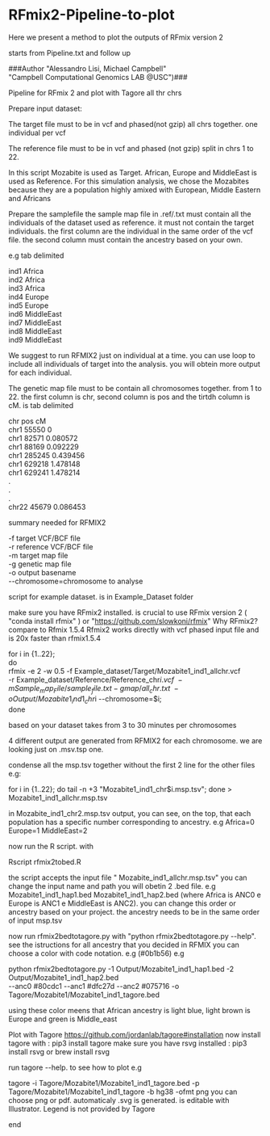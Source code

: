# RFmix2-Pipeline-to-plot
Here we present a method to plot the outputs of RFmix version 2

starts from Pipeline.txt and follow up

###Author "Alessandro Lisi, Michael Campbell"\
"Campbell Computational Genomics LAB @USC")###

Pipeline for RFmix 2 and plot with Tagore all thr chrs

Prepare input dataset:

The target file must to be in vcf and phased(not gzip) all chrs together. one individual per vcf

The reference file must to be in vcf and phased (not gzip) split in chrs 1 to 22. 

In this script Mozabite is used as Target. 
African, Europe and MiddleEast is used as Reference. 
For this simulation analysis, we chose the Mozabites because 
they are a population highly amixed with European, Middle Eastern and Africans

Prepare the samplefile 
the sample map file in .ref/.txt must contain all the individuals of the dataset used as reference. 
it must not contain the target individuals. the first column are the individual in the same order 
of the vcf file. the second column must contain the ancestry based on your own. 

e.g tab delimited

ind1	Africa \
ind2	Africa \
ind3	Africa \
ind4	Europe \
ind5	Europe \
ind6	MiddleEast \
ind7	MiddleEast \
ind8	MiddleEast \
ind9	MiddleEast 


We suggest to run RFMIX2 just on individual at a time. you can use loop to include all individuals
of target into the analysis. you will obtein more output for each individual.

The genetic map file must to be contain all chromosomes together. from 1 to 22. the first column is chr, 
second column is pos and the tirtdh column is cM. is tab delimited 

chr	pos	cM \
chr1	55550	0 \
chr1	82571	0.080572 \
chr1	88169	0.092229 \
chr1	285245	0.439456 \
chr1	629218	1.478148 \
chr1	629241	1.478214 \
. \
. \
. \
chr22	45679	0.086453

summary needed for RFMIX2

-f target VCF/BCF file\
-r reference VCF/BCF file\
-m target map file\
-g genetic map file\
-o output basename\
--chromosome=chromosome to analyse
	
	
script for example dataset. is in Example_Dataset folder

make sure you have RFmix2 installed. is crucial to use RFmix version 2 
( "conda install rfmix" ) or "https://github.com/slowkoni/rfmix" 
Why RFmix2? compare to Rfmix 1.5.4 Rfmix2 works directly with vcf phased input file and is 20x faster than rfmix1.5.4

for i in {1..22}; \
do \
rfmix -e 2 -w 0.5 -f Example_dataset/Target/Mozabite1_ind1_allchr.vcf \
-r Example_dataset/Reference/Reference_chr$i.vcf \
-m Sample_map_File/sample_file.txt -g map/all_chr.txt\
-o Output/Mozabite1_ind1_chr$i --chromosome=$i; \
done

based on your dataset takes from 3 to 30 minutes per chromosomes

4 different output are generated from RFMIX2 for each chromosome. we are looking just on .msv.tsp one.

condense all the msp.tsv together without the first 2 line for the other files
e.g: 

for i in {1..22}; do tail -n +3 "Mozabite1_ind1_chr$i.msp.tsv"; done > Mozabite1_ind1_allchr.msp.tsv

in Mozabite_ind1_chr2.msp.tsv output, you can see, on the top, 
that each population has a specific number corresponding to ancestry. e.g Africa=0 Europe=1 MiddleEast=2

now run the R script. with 

Rscript rfmix2tobed.R

the script accepts the input file " Mozabite_ind1_allchr.msp.tsv" you can change the input name and path
you will obetin 2 .bed file. e.g Mozabite1_ind1_hap1.bed Mozabite1_ind1_hap2.bed 
(where Africa is ANC0 e Europe is ANC1 e MiddleEast is ANC2). you can change 
this order or ancestry based on your project. the ancestry needs to be in the same order of input msp.tsv

now run rfmix2bedtotagore.py with "python rfmix2bedtotagore.py --help". see the istructions
for all ancestry that you decided in RFMIX you can choose a color with code notation. e.g (#0b1b56)
e.g

python rfmix2bedtotagore.py -1 Output/Mozabite1_ind1_hap1.bed -2 Output/Mozabite1_ind1_hap2.bed \
--anc0 #80cdc1 --anc1 #dfc27d --anc2 #075716 -o Tagore/Mozabite1/Mozabite1_ind1_tagore.bed

using these color meens that African ancestry is light blue, light brown is Europe and green is Middle_east

Plot with Tagore
https://github.com/jordanlab/tagore#installation
now install tagore with : pip3 install tagore
make sure you have rsvg installed : pip3 install rsvg or brew install rsvg

run tagore --help. to see how to plot 
e.g

tagore -i Tagore/Mozabite1/Mozabite1_ind1_tagore.bed -p Tagore/Mozabite1/Mozabite1_ind1_tagore -b hg38 -ofmt png
you can choose png or pdf. automaticaly .svg is generated. is editable with Illustrator. 
Legend is not provided by Tagore

end



